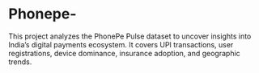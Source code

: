 # Phonepe-
This project analyzes the PhonePe Pulse dataset to uncover insights into India’s digital payments ecosystem. It covers UPI transactions, user registrations, device dominance, insurance adoption, and geographic trends.
